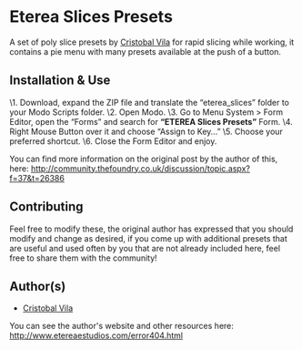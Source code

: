 # Eterea Slices Presets

A set of poly slice presets by [Cristobal Vila](http://community.thefoundry.co.uk/community/profile.aspx?name=Cristobal+Vila) for rapid slicing while working, it contains a pie menu with many presets available at the push of a button.

## Installation & Use

\1. Download, expand the ZIP file and translate the “eterea_slices” folder to your Modo Scripts folder.
\2. Open Modo.
\3. Go to Menu System > Form Editor, open the “Forms” and search for **“ETEREA Slices Presets”** Form.
\4. Right Mouse Button over it and choose “Assign to Key…”
\5. Choose your preferred shortcut.
\6. Close the Form Editor and enjoy.

You can find more information on the original post by the author of this, here: http://community.thefoundry.co.uk/discussion/topic.aspx?f=37&t=26386

## Contributing

Feel free to modify these, the original author has expressed that you should modify and change as desired, if you come up with additional presets that are useful and used often by you that are not already included here, feel free to share them with the community!


## Author(s)

* [Cristobal Vila](http://community.thefoundry.co.uk/community/profile.aspx?name=Cristobal+Vila) 

You can see the author's website and other resources here: http://www.etereaestudios.com/error404.html